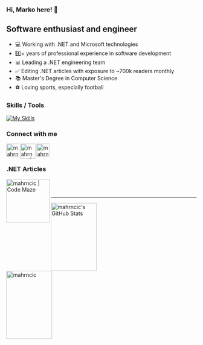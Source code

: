 ### Hi, Marko here! 👋

## Software enthusiast and engineer

- 💻 Working with .NET and Microsoft technologies
- 4️⃣+ years of professional experience in software development
- 📊 Leading a .NET engineering team    
- ✅ Editing .NET articles with exposure to ~700k readers monthly
- 📚 Master's Degree in Computer Science
- ⚽ Loving sports, especially football

### Skills / Tools

[![My Skills](https://skillicons.dev/icons?i=cs,dotnet,postgres,azure,aws,git)](https://skillicons.dev)

### Connect with me

[<img target="_blank" align="left" alt="mahrncic | LinkedIn" width="34px" src="https://raw.githubusercontent.com/rahuldkjain/github-profile-readme-generator/master/src/images/icons/Social/linked-in-alt.svg" />][linkedin]
[<img target="_blank" align="left" alt="mahrncic | Stack Overflow" width="40px" src="https://upload.wikimedia.org/wikipedia/commons/thumb/e/ef/Stack_Overflow_icon.svg/768px-Stack_Overflow_icon.svg.png" />][stackoverflow]
[<img target="_blank" align="left" alt="mahrncic | Gmail" width="34px" src="https://cdn-icons-png.flaticon.com/512/5968/5968534.png" />][gmail]

<br />
<br />

### .NET Articles

[<img target="_blank" align="left" alt="mahrncic | Code Maze" width="115px" src="https://code-maze.com/wp-content/uploads/2021/02/Code-Maze-Logo-White-Text-Transparent-Small.png" />][codemaze]

<br />
<br />

---

<a href="https://github.com/mahrncic">
  <img width="49%" height="180em" src="https://github-readme-stats.vercel.app/api?username=mahrncic&show_icons=true&theme=dark&count_private=true" alt="mahrncic's GitHub Stats" />
  <img width="49%" height="180em" src="https://github-readme-streak-stats.herokuapp.com/?user=mahrncic&theme=dark" alt="mahrncic" />
</a>

[linkedin]: https://www.linkedin.com/in/marko-hrncic
[codemaze]: https://code-maze.com/author/mahrncic/
[stackoverflow]: https://stackoverflow.com/users/19363957/marko-hrn%c4%8di%c4%87
[gmail]: mailto:mahrncic@gmail.com
